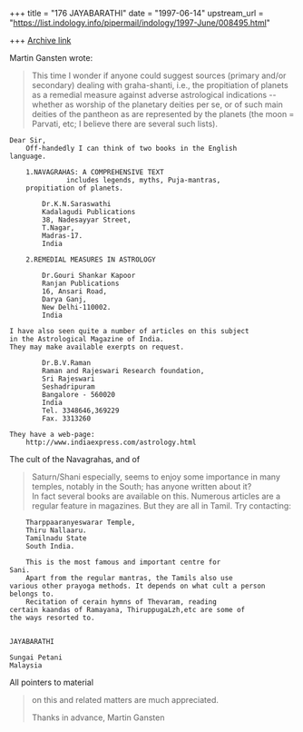 +++
title = "176 JAYABARATHI"
date = "1997-06-14"
upstream_url = "https://list.indology.info/pipermail/indology/1997-June/008495.html"

+++
[Archive link](https://list.indology.info/pipermail/indology/1997-June/008495.html)

Martin Gansten wrote:
> 
>  
> This time I wonder if anyone could suggest sources (primary and/or
> secondary) dealing with graha-shanti, i.e., the propitiation of planets as a
> remedial measure against adverse astrological indications -- whether as
> worship of the planetary deities per se, or of such main deities of the
> pantheon as are represented by the planets (the moon = Parvati, etc; I
> believe there are several such lists).

	Dear Sir,
		Off-handedly I can think of two books in the English
	language.

		1.NAVAGRAHAS: A COMPREHENSIVE TEXT 
			      includes legends, myths, Puja-mantras,
		propitiation of planets.

			Dr.K.N.Saraswathi
			Kadalagudi Publications
			38, Nadesayyar Street,
			T.Nagar,
			Madras-17.
			India

		2.REMEDIAL MEASURES IN ASTROLOGY

			Dr.Gouri Shankar Kapoor
			Ranjan Publications
			16, Ansari Road,
			Darya Ganj,
			New Delhi-110002.
			India

	I have also seen quite a number of articles on this subject
	in the Astrological Magazine of India.
	They may make available exerpts on request.

			Dr.B.V.Raman
			Raman and Rajeswari Research foundation,
			Sri Rajeswari
			Seshadripuram
			Bangalore - 560020
			India
			Tel. 3348646,369229
			Fax. 3313260

	They have a web-page:
		http://www.indiaexpress.com/astrology.html	


 The cult of the Navagrahas, and of
> Saturn/Shani especially, seems to enjoy some importance in many temples,
> notably in the South; has anyone written about it?		
		In fact several books are available on this. Numerous
	articles are a regular feature in magazines. But they are
	all in Tamil.
		Try contacting:

		Tharppaaranyeswarar Temple,
		Thiru Nallaaru.
		Tamilnadu State
		South India.

		This is the most famous and important centre for
	Sani.
		Apart from the regular mantras, the Tamils also use
	various other prayoga methods. It depends on what cult a person 
	belongs to.
		Recitation of cerain hymns of Thevaram, reading 
	certain kaandas of Ramayana, ThiruppugaLzh,etc are some of
	the ways resorted to.


	JAYABARATHI

	Sungai Petani
	Malaysia





 All pointers to material
> on this and related matters are much appreciated.
> 
> Thanks in advance,
> Martin Gansten




